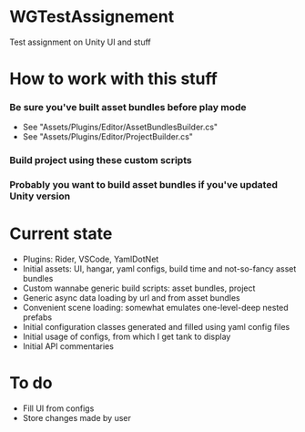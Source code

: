# WGTestAssignement
Test assignment on Unity UI and stuff

# How to work with this stuff
### Be sure you've built asset bundles before play mode
* See "Assets/Plugins/Editor/AssetBundlesBuilder.cs"
* See "Assets/Plugins/Editor/ProjectBuilder.cs"

### Build project using these custom scripts
### Probably you want to build asset bundles if you've updated Unity version

# Current state
* Plugins: Rider, VSCode, YamlDotNet
* Initial assets: UI, hangar, yaml configs, build time and not-so-fancy asset bundles
* Custom wannabe generic build scripts: asset bundles, project
* Generic async data loading by url and from asset bundles
* Convenient scene loading: somewhat emulates one-level-deep nested prefabs
* Initial configuration classes generated and filled using yaml config files
* Initial usage of configs, from which I get tank to display
* Initial API commentaries

# To do
* Fill UI from configs
* Store changes made by user